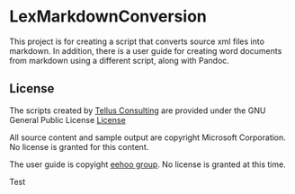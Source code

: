 # LexMarkdownConversion

This project is for creating a script that converts source xml files into markdown.
In addition, there is a user guide for creating word documents from markdown using a different script, along with Pandoc.

## License

The scripts created by [Tellus Consulting](http://tellus-consulting.com) are provided under the GNU General Public License [License](license.md)

All source content and sample output are copyright Microsoft Corporation. No license is granted for this content.

The user guide is copyight [eehoo group](http://www.eehoogroup.com/). No license is granted at this time.

Test
